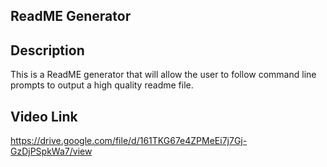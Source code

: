 ## ReadME Generator

## Description 
This is a ReadME generator that will allow the user to follow command line prompts to output a high quality readme file.

## Video Link

https://drive.google.com/file/d/161TKG67e4ZPMeEi7j7Gj-GzDjPSpkWa7/view
